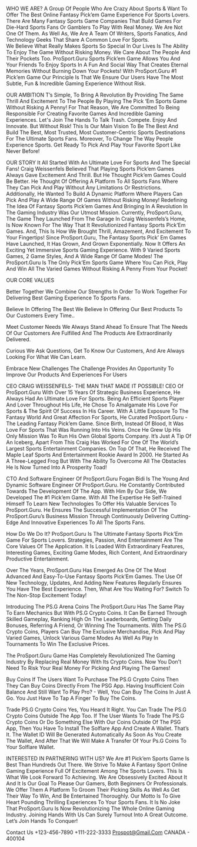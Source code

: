 WHO WE ARE?
A Group Of People Who Are Crazy About Sports & Want To Offer The Best Online Fantasy Pick’em Game Experience For Sports Lovers. 
There Are Many Fantasy Sports Game Companies That Build Games For Die-Hard Sports Fans Or Gamblers To Play With Real Money. We Are Not One Of Them. As Well As, We Are A Team Of Writers, Sports Fanatics, And Technology Geeks That Share A Common Love For Sports.  
We Believe What Really Makes Sports So Special In Our Lives Is The Ability To Enjoy The Game Without Risking Money. We Care About The People And Their Pockets Too. ProSport.Guru Sports Pick’em Game Allows You And Your Friends To Enjoy Sports In A Fun And Social Way That Creates Eternal Memories Without Burning Down Your Pockets! 
With ProSport.Guru #1 Pick’em Game Our Principle Is That We Ensure Our Users Have The Most Subtle, Fun & Incredible Gaming Experience Without Risk.


OUR AMBITION
T’s Simple, To Bring A Revolution By Providing The Same Thrill And Excitement To The People By Playing The Pick ‘Em Sports Game Without Risking A Penny!
For That Reason, We Are Committed To Being Responsible For Creating Favorite Games And Incredible Gaming Experiences.
Let's Join The Hands To Talk Trash. Compete. Enjoy And Innovate. But Without Risk!
This Is Our Main Vision To Be The Best And Build The Best, Most Trusted, Most Customer-Centric Sports Destinations For The Ultimate Sports Fans. Moreover, To Change The Way People Experience Sports.
Get Ready To Pick And Play Your Favorite Sport Like Never Before!


OUR STORY
It All Started With An Ultimate Love For Sports And The Special Fans!
Craig Weissenfels Believed That Playing Sports Pick’em Games Always Gave Excitement And Thrill. But He Thought Pick’em Games Could Be Better. He Thought Of Offering A Platform To All Sports Fans Where They Can Pick And Play Without Any Limitations Or Restrictions. Additionally, He Wanted To Build A Dynamic Platform Where Players Can Pick And Play A Wide Range Of Games Without Risking Money!
Redefining The Idea Of Fantasy Sports Pick’em Games And Bringing In A Revolution In The Gaming Industry Was Our Utmost Mission.
Currently, ProSport.Guru, The Game They Launched From The Garage In Craig Weissenfels’s Home, Is Now Known For The Way That It Revolutionized Fantasy Sports Pick’Em Games. And, This Is How We Brought Thrill, Amazement, And Excitement To Your Fingertips!
Since ProSport.Guru, The Fantasy Sports Pick’ Em Games Have Launched, It Has Grown, And Grown Exponentially. Now It Offers An Exciting Yet Immersive Sports Gaming Experience. With 9 Varied Sports Games, 2 Game Styles, And A Wide Range Of Game Modes!
The ProSport.Guru Is The Only Pick’Em Sports Game Where You Can Pick, Play And Win All The Varied Games Without Risking A Penny From Your Pocket!


OUR CORE VALUES

Better Together
We Combine Our Strengths In Order To Work Together For Delivering Best Gaming Experience To Sports Fans.

Believe In Offering The Best
We Believe In Offering Our Best Products To Our Customers Every Time..

Meet Customer Needs
We Always Stand Ahead To Ensure That The Needs Of Our Customers Are Fulfilled And The Products Are Extraordinarily Delivered.

Curious
We Ask Questions, Get To Know Our Customers, And Are Always Looking For What We Can Learn.

Embrace New Challenges
The Challenge Provides An Opportunity To Improve Our Products And Experiences For Users


CEO
CRAIG WEISSENFELS- THE MAN THAT MADE IT POSSIBLE!
CEO Of ProSport.Guru With Over 15 Years Of Strategic Business Experience, He Always Had An Ultimate Love For Sports. 
Being An Efficient Sports Player And Lover Throughout His Life, He Chose To Amalgamate His Love For Sports & The Spirit Of Success In His Career. 
With A Little Exposure To The Fantasy World And Great Affection For Sports, He Curated ProSport.Guru - The Leading Fantasy Pick’em Game. 
Since Birth, Instead Of Blood, It Was Love For Sports That Was Running Into His Veins. Once He Grew Up His Only Mission Was To Run His Own Global Sports Company. 
It’s Just A Tip Of An Iceberg, Apart From This Craig Has Worked For One Of The World’s Largest Sports Entertainment Companies. 
On Top Of That, He Received The Maple Leaf Sports And Entertainment Rookie Award In 2000. He Started As A Three-Legged Frog But With The Ability 
To Overcome All The Obstacles He Is Now Turned Into A Prosperity Toad!


CTO And Software Engineer Of ProSport.Guru
Fogan Bidi Is The Young And Dynamic Software Engineer Of ProSport.Guru. He Constantly Contributed Towards The Development Of The App. 
With Him By Our Side, We Developed The #1 Pick’em Game. With All The Expertise He Self-Trained Himself To Learn New Technologies To Offer His Valuable 
Services To ProSport.Guru. He Ensures The Successful Implementation Of The ProSport.Guru’s Business Mission Through Continuously Delivering Cutting-Edge 
And Innovative Experiences To All The Sports Fans.

How Do We Do It?
ProSport.Guru Is The Ultimate Fantasy Sports Pick’Em Game For Sports Lovers. Strategies, Passion, And Entertainment Are The Core Values Of The Application. It Is Loaded With Extraordinary Features, Interesting Games, Exciting Game Modes, Rich Content, And Extraordinary Productive Entertainment.

Over The Years, ProSport.Guru Has Emerged As One Of The Most Advanced And Easy-To-Use Fantasy Sports Pick’Em Games. The Use Of New Technology, Updates, And Adding New Features Regularly Ensures You Have The Best Experience. Then, What Are You Waiting For? Switch To The Non-Stop Excitement Today!


Introducing The PS.G Arena Coins
The ProSport.Guru Has The Same Play To Earn Mechanics But With PS.G Crypto Coins. It Can Be Earned Through Skilled Gameplay, Ranking High On The Leaderboards, Getting Daily Bonuses, Referring A Friend, Or Winning The Tournaments. With The PS.G Crypto Coins, Players Can Buy The Exclusive Merchandise, Pick And Play Varied Games, Unlock Various Game Modes As Well As Play In Tournaments To Win The Exclusive Prices.

The ProSport.Guru Game Has Completely Revolutionized The Gaming Industry By Replacing Real Money With Its Crypto Coins. Now You Don't Need To Risk Your Real Money For Picking And Playing The Games!

Buy Coins
If The Users Want To Purchase The PS.G Crypto Coins Then They Can Buy Coins Directly From The PSG App. Having Insufficient Coin Balance And Still Want To Play Pro? - Well, You Can Buy The Coins In Just A Go. You Just Have To Tap A Finger To Buy The Coins.

Trade PS.G Crypto Coins
Yes, You Heard It Right. You Can Trade The PS.G Crypto Coins Outside The App Too. If The User Wants To Trade The PS.G Crypto Coins Or Do Something Else With Our Coins Outside Of The PSG App, Then You Have To Install The Solflare App And Create A Wallet. That’s It. The Wallet ID Will Be Generated Automatically As Soon As You Create The Wallet, And After That We Will Make A Transfer Of Your Ps.G Coins To Your Solflare Wallet.


INTERESTED IN PARTNERING WITH US?
We Are #1 Pick’em Sports Game Is Best Than Hundreds Out There. We Strive To Make A Fantasy Sport Online Gaming Experience Full Of Excitement Among The Sports Lovers. This Is What We Look Forward To Achieving. We Are Obsessively Excited About It And It Is Our Goal To Please Our Gamers, Both Beginners Or Professionals. We Offer Them A Platform To Groom Their Picking Skills As Well As Get Their Way To Win, And Be Entertained Thoroughly. Our Motto Is To Give Heart Pounding Thrilling Experiences To Your Sports Fans. It Is No Joke That ProSport.Guru Is Now Revolutionizing The Whole Online Gaming Industry. Joining Hands With Us Can Surely Turnout Into A Great Outcome. Let’s Join Hands To Conquer!




Contact Us
+123-456-7890
+111-222-3333
Prospot@Gmail.Com
CANADA - 400104

